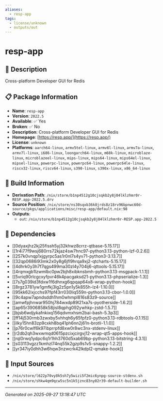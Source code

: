 ```yaml
---
aliases:
  - resp-app
tags:
  - license/unknown
  - outputs/out
---
```


# resp-app

## 📝 Description

Cross-platform Developer GUI for Redis

## 📋 Package Information

- **Name**: `resp-app`
- **Version**: `2022.5`
- **Available**: ✅ Yes
- **Broken**: ✅ No
- **Description**: Cross-platform Developer GUI for Redis
- **Homepage**: [https://resp.app/](https://resp.app/)
- **License**: `unknown`
- **Platforms**: `aarch64-linux`, `armv5tel-linux`, `armv6l-linux`, `armv7a-linux`, `armv7l-linux`, `i686-linux`, `loongarch64-linux`, `m68k-linux`, `microblaze-linux`, `microblazeel-linux`, `mips-linux`, `mips64-linux`, `mips64el-linux`, `mipsel-linux`, `powerpc-linux`, `powerpc64-linux`, `powerpc64le-linux`, `riscv32-linux`, `riscv64-linux`, `s390-linux`, `s390x-linux`, `x86_64-linux`

## 🔧 Build Information

- **Derivation Path**: `/nix/store/b1np4512g10cjsqkb2y8j04lklzhmr0r-RESP.app-2022.5.drv`
- **Source Position**: `/nix/store/ns30sqxb36k8jrds8z18rv96bpnwc60d-source/pkgs/applications/misc/resp-app/default.nix:98`
- **Outputs**:
  - `out`:  `/nix/store/b1np4512g10cjsqkb2y8j04lklzhmr0r-RESP.app-2022.5`

## 🔗 Dependencies

- [[0dyaxjhz2kj25fissh5yj32khwz8crrz-qtbase-5.15.17]]
- [[1r4i77f9wsj680rrs72kjaz4sw7hnc97-python3.13-python-lzf-0.2.6]]
- [[257k0vnqp1xjgyrpc5as1r0nl7s4yv71-python3-3.13.7]]
- [[32qp0686i93mk2x0y8g6jfl9hrqa9xj2-qtcharts-5.15.17]]
- [[4dhrk0y3h7f7qgs499ma30zl4y704ij6-qttools-5.15.17]]
- [[4rqmxgb1lzwmlbc0pw2bjh8xibknsbmh-python3.13-msgpack-1.1.1]]
- [[5vriq90rlcgcxyfpvr46k4pacgaksd21-python3.13-phpserialize-1.3]]
- [[7s7g039id3fdxw1f6dhnxg6qpqap64x8-wrap-python-hook]]
- [[8rgz3781yw1gmfkj3lg2z5pn1y5k855h-lz4-1.10.0]]
- [[95kk62ixjcchs97fpf43rr030liq559n-python3.13-cbor-1.0.0]]
- [[9c4apw7apndsddh1hm0whmpl816s83z9-source]]
- [[amwfpjhnwar950hj784wxdp89l21xa7s-pyotherside-1.6.2]]
- [[ap65r3906858k58jisl8qphg092ywhkp-zstd-1.5.7]]
- [[bjsb6wdjykafnkixq156qdvmxhsm2bai-bash-5.3p3]]
- [[ff14j530rmb3zwxby5vhhqh6y65fpfz0-python3.13-rdbtools-0.1.15]]
- [[ilky15hn83zp9cxkh8bq41ph6nn2j61n-brotli-1.1.0]]
- [[p76r0cwlf6k97ibprrpfd8xw0r8wc3nx-stdenv-linux]]
- [[r2db2qh3wxwmqd0615pzcixjcirgvj12-wrap-qt5-apps-hook]]
- [[rql0rwq1ydpc6q1r1hh3760d5xab69bp-python3.13-bitstring-4.3.1]]
- [[s03113vgzz1kmhzl74nq55k2gzp9s1v5-snappy-1.2.2]]
- [[yr347iy0dhh3w6hqw3nzwcrk42lkdpl2-qmake-hook]]

## 📁 Input Sources

- `/nix/store/l622p70vy8k5sh7y5wizi5f2mic6ynpg-source-stdenv.sh`
- `/nix/store/shkw4qm9qcw5sc5n1k5jznc83ny02r39-default-builder.sh`

---
*Generated on 2025-09-27 13:18:47 UTC*
